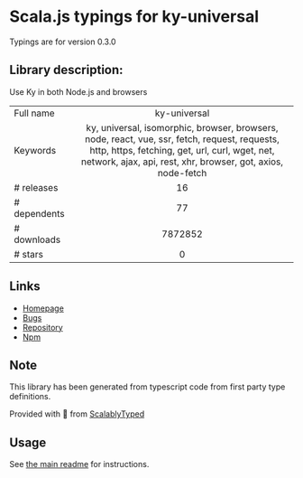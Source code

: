 
# Scala.js typings for ky-universal

Typings are for version 0.3.0

## Library description:
Use Ky in both Node.js and browsers

|                    |                 |
| ------------------ | :-------------: |
| Full name          | ky-universal |
| Keywords           | ky, universal, isomorphic, browser, browsers, node, react, vue, ssr, fetch, request, requests, http, https, fetching, get, url, curl, wget, net, network, ajax, api, rest, xhr, browser, got, axios, node-fetch |
| # releases         | 16 |
| # dependents       | 77 |
| # downloads        | 7872852 |
| # stars            | 0 |

## Links
- [Homepage](https://github.com/sindresorhus/ky-universal#readme)
- [Bugs](https://github.com/sindresorhus/ky-universal/issues)
- [Repository](https://github.com/sindresorhus/ky-universal)
- [Npm](https://www.npmjs.com/package/ky-universal)
    


## Note
This library has been generated from typescript code from first party type definitions.

Provided with :purple_heart: from [ScalablyTyped](https://github.com/oyvindberg/ScalablyTyped)

## Usage
See [the main readme](../../readme.md) for instructions.


